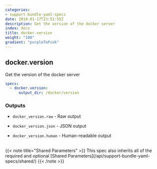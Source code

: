 ```yaml
---
categories:
- support-bundle-yaml-specs
date: 2018-01-17T23:51:55Z
description: Get the version of the docker server
index: docs
title: docker.version
weight: "100"
gradient: "purpleToPink"
---
```


## docker.version

Get the version of the docker server


```yaml
specs:
  - docker.version:
      output_dir: /docker/version
```

    
### Outputs


- `docker_version.raw` - Raw output

- `docker_version.json` - JSON output

- `docker_version.human` - Human-readable output

    
<br>
{{< note title="Shared Parameters" >}}
This spec also inherits all of the required and optional [Shared Parameters](/api/support-bundle-yaml-specs/shared/)
{{< /note >}}
    
    